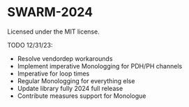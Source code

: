 # SWARM-2024

Licensed under the MIT license.

TODO 12/31/23:
- Resolve vendordep workarounds
- Implement imperative Monologging for PDH/PH channels
- Imperative for loop times
- Regular Monologging for everything else
- Update library fully 2024 full release
- Contribute measures support for Monologue
